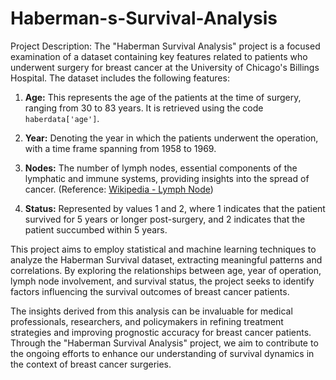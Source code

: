 # Haberman-s-Survival-Analysis


Project Description:
The "Haberman Survival Analysis" project is a focused examination of a dataset containing key features related to patients who underwent surgery for breast cancer at the University of Chicago's Billings Hospital. The dataset includes the following features:

1. **Age:** This represents the age of the patients at the time of surgery, ranging from 30 to 83 years. It is retrieved using the code `haberdata['age']`.

2. **Year:** Denoting the year in which the patients underwent the operation, with a time frame spanning from 1958 to 1969.

3. **Nodes:** The number of lymph nodes, essential components of the lymphatic and immune systems, providing insights into the spread of cancer. (Reference: [Wikipedia - Lymph Node](https://en.wikipedia.org/wiki/Lymph_node))

4. **Status:** Represented by values 1 and 2, where 1 indicates that the patient survived for 5 years or longer post-surgery, and 2 indicates that the patient succumbed within 5 years.

This project aims to employ statistical and machine learning techniques to analyze the Haberman Survival dataset, extracting meaningful patterns and correlations. By exploring the relationships between age, year of operation, lymph node involvement, and survival status, the project seeks to identify factors influencing the survival outcomes of breast cancer patients.

The insights derived from this analysis can be invaluable for medical professionals, researchers, and policymakers in refining treatment strategies and improving prognostic accuracy for breast cancer patients. Through the "Haberman Survival Analysis" project, we aim to contribute to the ongoing efforts to enhance our understanding of survival dynamics in the context of breast cancer surgeries.
